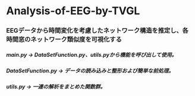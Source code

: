 # Analysis-of-EEG-by-TVGL

### EEGデータから時間変化を考慮したネットワーク構造を推定し、各時間窓のネットワーク類似度を可視化する
##### main.py             -> DataSetFunction.py、utils.pyから機能を呼び出して使用。
##### DataSetFunction.py  -> データの読み込みと整形および簡単な前処理。
##### utils.py            -> 一連の解析をまとめた関数群。
